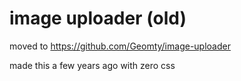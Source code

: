 # image uploader (old)

moved to https://github.com/Geomty/image-uploader

made this a few years ago with zero css
